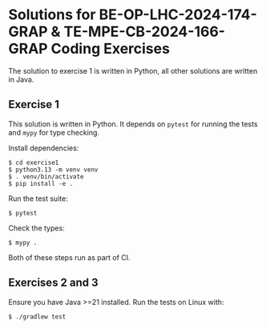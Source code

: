 # Solutions for BE-OP-LHC-2024-174-GRAP & TE-MPE-CB-2024-166-GRAP Coding Exercises

The solution to exercise 1 is written in Python, all other solutions are
written in Java.

## Exercise 1

This solution is written in Python. It depends on `pytest` for running the
tests and `mypy` for type checking.

Install dependencies:

```
$ cd exercise1
$ python3.13 -m venv venv
$ . venv/bin/activate
$ pip install -e .
```

Run the test suite:

```
$ pytest
```

Check the types:

```
$ mypy .
```

Both of these steps run as part of CI.

## Exercises 2 and 3

Ensure you have Java >=21 installed. Run the tests on Linux with:

```
$ ./gradlew test
```
